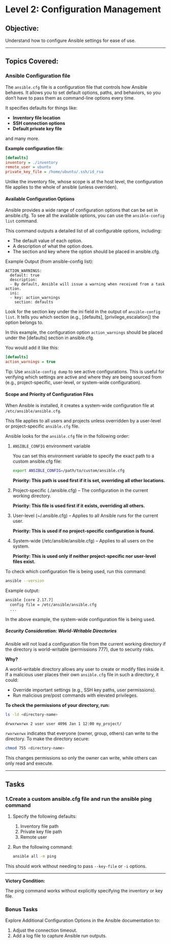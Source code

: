 # **Level 2: Configuration Management**

## **Objective:**

Understand how to configure Ansible settings for ease of use.

---

## **Topics Covered:**

### **Ansible Configuration file**

The `ansible.cfg` file is a configuration file that controls how Ansible behaves. It allows you to set default options, paths, and behaviors, so you don’t have to pass them as command-line options every time.

It specifies defaults for things like:

- **Inventory file location**
- **SSH connection options**
- **Default private key file**

and many more.

**Example configuration file**:

```ini
[defaults]
inventory = ./inventory
remote_user = ubuntu
private_key_file = /home/ubuntu/.ssh/id_rsa
```

Unlike the inventory file, whose scope is at the host level, the configuration file applies to the whole of ansible (unless overriden).

#### Available Configuration Options

Ansible provides a wide range of configuration options that can be set in ansible.cfg. To see all the available options, you can use the
`ansible-config list` command.

This command outputs a detailed list of all configurable options, including:

- The default value of each option.
- A description of what the option does.
- The section and key where the option should be placed in ansible.cfg.

Example Output (from ansible-config list):

```plaintext
ACTION_WARNINGS:
  default: true
  description:
  - By default, Ansible will issue a warning when received from a task action.
  ini:
  - key: action_warnings
    section: defaults
```

Look for the section key under the ini field in the output of `ansible-config list`. It tells you which section (e.g., [defaults], [privilege_escalation]) the option belongs to.

In this example, the configuration option `action_warnings` should be placed under the [defaults] section in ansible.cfg.

You would add it like this:

```ini
[defaults]
action_warnings = true
```

Tip: Use `ansible-config dump` to see active configurations.
This is useful for verifying which settings are active and where they are being sourced from (e.g., project-specific, user-level, or system-wide configuration).

#### Scope and Priority of Configuration Files

When Ansible is installed, it creates a system-wide configuration file at `/etc/ansible/ansible.cfg`.

This file applies to all users and projects unless overridden by a user-level or project-specific `ansible.cfg` file.

Ansible looks for the `ansible.cfg` file in the following order:

1. `ANSIBLE_CONFIG` environment variable

    You can set this environment variable to specify the exact path to a custom ansible.cfg file:

    ```bash
    export ANSIBLE_CONFIG=/path/to/custom/ansible.cfg
    ```

    **Priority: This path is used first if it is set, overriding all other locations.**

2. Project-specific (./ansible.cfg) – The configuration in the current working directory.

    **Priority: This file is used first if it exists, overriding all others.**

3. User-level (~/.ansible.cfg) – Applies to all Ansible runs for the current user.

    **Priority: This is used if no project-specific configuration is found.**

4. System-wide (/etc/ansible/ansible.cfg) – Applies to all users on the system.

    **Priority: This is used only if neither project-specific nor user-level files exist.**

To check which configuration file is being used, run this command:

```bash
ansible --version
```

Example output:

```bash
ansible [core 2.17.7]
  config file = /etc/ansible/ansible.cfg
  ...
```

In the above example, the system-wide configuration file is being used.

##### Security Consideration: World-Writable Directories

Ansible will not load a configuration file from the current working directory if the directory is world-writable (permissions 777), due to security risks.

**Why?**

A world-writable directory allows any user to create or modify files inside it. If a malicious user places their own `ansible.cfg` file in such a directory, it could:

- Override important settings (e.g., SSH key paths, user permissions).
- Run malicious pre/post commands with elevated privileges.

**To check the permissions of your directory, run:**

```bash
ls -ld <directory-name>
```

```bash
drwxrwxrwx 2 user user 4096 Jan 1 12:00 my_project/
```

`rwxrwxrwx` indicates that everyone (owner, group, others) can write to the directory.
To make the directory secure:

```bash
chmod 755 <directory-name>
```

This changes permissions so only the owner can write, while others can only read and execute.

---

## **Tasks**

### **1.Create a custom ansible.cfg file and run the ansible ping command**

1. Specify the following defaults:

    1. Inventory file path
    1. Private key file path
    1. Remote user

2. Run the following command:

    ```bash
    ansible all -m ping
    ```

This should work without needing to pass `--key-file` or `-i` options.

---

**Victory Condition:**

The ping command works without explicitly specifying the inventory or key file.

### **Bonus Tasks**

Explore Additional Configuration Options in the Ansible documentation to:

1. Adjust the connection timeout.
2. Add a log file to capture Ansible run outputs.


